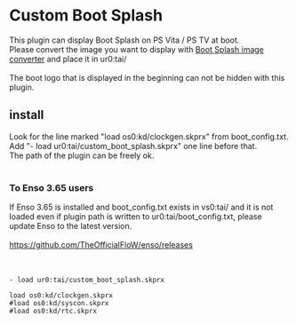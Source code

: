 # Custom Boot Splash
This plugin can display Boot Splash on PS Vita / PS TV at boot.<br>
Please convert the image you want to display with [Boot Splash image converter](https://princess-of-sleeping.github.io/Vita-HTML-Tools/boot_splash/index.html) and place it in ur0:tai/<br>
<br>
The boot logo that is displayed in the beginning can not be hidden with this plugin.<br>

## install
Look for the line marked "load os0:kd/clockgen.skprx" from boot_config.txt.<br>
Add "- load ur0:tai/custom_boot_splash.skprx" one line before that.<br>
The path of the plugin can be freely ok.<br>
<br>
### To Enso 3.65 users
If Enso 3.65 is installed and boot_config.txt exists in vs0:tai/ and it is not loaded even if plugin path is written to ur0:tai/boot_config.txt, please update Enso to the latest version.<br>
<br>
https://github.com/TheOfficialFloW/enso/releases<br>
<br>
<br>
```
- load ur0:tai/custom_boot_splash.skprx

load os0:kd/clockgen.skprx
#load os0:kd/syscon.skprx
#load os0:kd/rtc.skprx
```
